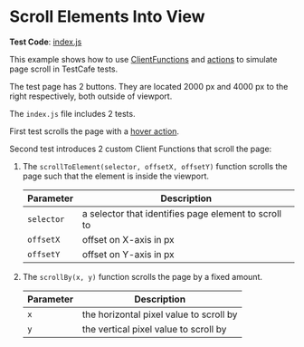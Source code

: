 # Scroll Elements Into View

**Test Code**: [index.js](index.js)  

This example shows how to use [ClientFunctions](https://devexpress.github.io/testcafe/documentation/guides/basic-guides/obtain-client-side-info.html) and [actions](https://devexpress.github.io/testcafe/documentation/guides/basic-guides/interact-with-the-page.html) to simulate page scroll in TestCafe tests.

The test page has 2 buttons. They are located 2000 px and 4000 px to the right respectively, both outside of viewport.

The `index.js` file includes 2 tests.

First test scrolls the page with a [hover action](https://devexpress.github.io/testcafe/documentation/reference/test-api/testcontroller/hover.html).

Second test introduces 2 custom Client Functions that scroll the page:

1. The `scrollToElement(selector, offsetX, offsetY)` function scrolls the page such that the element is inside the viewport.

    | Parameter  | Description |
    |------------|-------------|
    | `selector` | a selector that identifies page element to scroll to |
    | `offsetX`  | offset on X-axis in px |
    | `offsetY`  | offset on Y-axis in px |

2. The `scrollBy(x, y)` function scrolls the page by a fixed amount.

    | Parameter  | Description |
    |------------|-------------|
    | `x` | the horizontal pixel value to scroll by |
    | `y`  | the vertical pixel value to scroll by |
